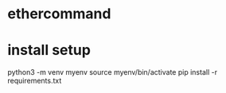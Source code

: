 # ethercommand

# install setup
python3 -m venv myenv
source myenv/bin/activate
pip install -r requirements.txt
